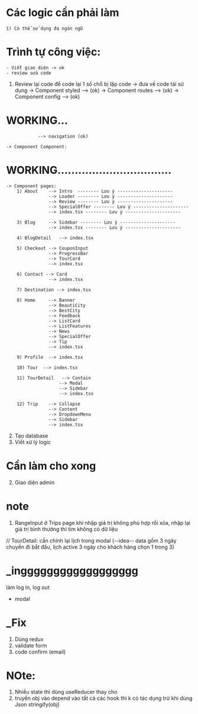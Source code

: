 
# Các logic cần phải làm
    1) Có thể xử dụng đa ngôn ngữ 


# Trình tự công việc:

    - Viết giao diện -> ok
    - review sửa code

1) Review lại code để code lại 1 số chỗ bị lặp code -> đưa về code tái sử dụng
    -> Component styled --> (ok)
    -> Component routes --> (ok)
    -> Component config --> (ok)

<!-- Layoutttttttttttttttttttttttttttttttttttt -->
# WORKING...
                --> navigation (ok)


<!-- Componentttttttttttttttttttttttttttttttttttttttttttttttttttttttttttttttttt -->
    -> Component Component:
# WORKING.................................
       








    
<!-- Pageeeeeeeeeeeeeeeeeeeeeeeeeeeeeeeeeeeeeeeeeeeeeeeeeeeeeeeeeeeeeeeeeeeeeeeeeeee -->
    -> Component pages:
        1) About    --> Intro  -------- Lưu ý ---------------------
                    --> Loader -------- Lưu ý ---------------------
                    --> Review -------- Lưu ý ---------------------
                    --> SpecialOffer -------- Lưu ý ---------------------
                    --> index.tsx -------- Lưu ý ---------------------

        3) Blog     --> Sidebar -------- Lưu ý ---------------------
                    --> index.tsx -------- Lưu ý ---------------------

        4) BlogDetail   --> index.tsx
                        
        5) Checkout --> CouponInput
                    --> ProgressBar
                    --> TourCard
                    --> index.tsx

        6) Contact --> Card
                    --> index.tsx

        7) Destination --> index.tsx

        8) Home     --> Banner
                    --> BeautiCity
                    --> BestCity
                    --> Feedback
                    --> ListCard
                    --> ListFeatures
                    --> News
                    --> SpecialOffer
                    --> Tip
                    --> index.tsx

        9) Profile  --> index.tsx

        10) Tour  --> index.tsx

        11) TourDetail   --> Contain
                        --> Modal
                        --> Sidebar
                        --> index.tsx

        12) Trip    --> Collapse
                    --> Content
                    --> DropdownMenu
                    --> Sidebar
                    --> index.tsx


2) Tạo database
2) Viết xử lý logic


# Cần làm cho xong 

2) Giao diện admin

<!-- ------------------------------------------------------------------------------------------------------------------------------- -->
# note
1) RangeInput ở Trips page khi nhập giá trị không phù hợp rồi xóa, nhập lại giá trị bình thường thì tìm không có dữ liệu



// TourDetail: 
cần chỉnh lại lịch trong modal (--idea-- data gồm 3 ngày chuyến đi bắt đầu, lịch active 3 ngày cho khách hàng chọn 1 trong 3)




# _ingggggggggggggggggg

làm log in, log out 

- modal







# _Fix
1) Dùng redux
2) validate form
3) code confirm (email)


# NOte: 
1) Nhiều state thì dùng useReducer thay cho 
2) truyền obj vào depend vào tất cả các hook thì k có tác dụng trừ khi dùng Json stringify(obj)



